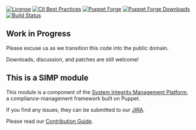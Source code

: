 [![License](https://img.shields.io/:license-apache-blue.svg)](http://www.apache.org/licenses/LICENSE-2.0.html)
[![CII Best Practices](https://bestpractices.coreinfrastructure.org/projects/73/badge)](https://bestpractices.coreinfrastructure.org/projects/73)
[![Puppet Forge](https://img.shields.io/puppetforge/v/simp/autofs.svg)](https://forge.puppetlabs.com/simp/autofs)
[![Puppet Forge Downloads](https://img.shields.io/puppetforge/dt/simp/autofs.svg)](https://forge.puppetlabs.com/simp/autofs)
[![Build Status](https://travis-ci.org/simp/pupmod-simp-autofs.svg)](https://travis-ci.org/simp/pupmod-simp-autofs)


## Work in Progress

Please excuse us as we transition this code into the public domain.

Downloads, discussion, and patches are still welcome!

## This is a SIMP module

This module is a component of the [System Integrity Management Platform](https://simp-project.com),
a compliance-management framework built on Puppet.

If you find any issues, they can be submitted to our [JIRA](https://simp-project.atlassian.net/).

Please read our [Contribution Guide](https://simp.readthedocs.io/en/stable/contributors_guide/index.html).
